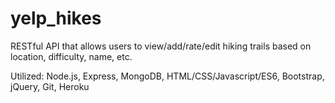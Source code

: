 # yelp_hikes
RESTful API that allows users to view/add/rate/edit hiking trails based on location, difficulty, name, etc.

Utilized: Node.js, Express, MongoDB, HTML/CSS/Javascript/ES6, Bootstrap, jQuery, Git, Heroku
